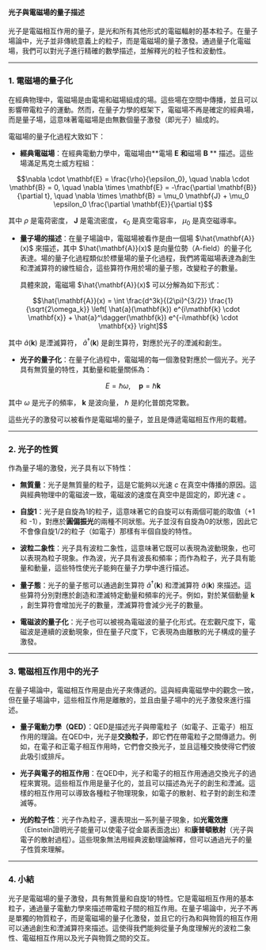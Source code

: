 #### 光子與電磁場的量子描述

光子是電磁相互作用的量子，是光和所有其他形式的電磁輻射的基本粒子。在量子場論中，光子並非傳統意義上的粒子，而是電磁場的量子激發。通過量子化電磁場，我們可以對光子進行精確的數學描述，並解釋光的粒子性和波動性。

---

### **1. 電磁場的量子化**

在經典物理中，電磁場是由電場和磁場組成的場。這些場在空間中傳播，並且可以影響帶電粒子的運動。然而，在量子力學的框架下，電磁場不再是確定的經典場，而是量子場，這意味著電磁場是由無數個量子激發（即光子）組成的。

電磁場的量子化過程大致如下：

- **經典電磁場**：在經典電動力學中，電磁場由**電場  $`\mathbf{E}`$ **和**磁場  $`\mathbf{B}`$ ** 描述。這些場滿足馬克士威方程組：
  
  
```math
\nabla \cdot \mathbf{E} = \frac{\rho}{\epsilon_0}, \quad \nabla \cdot \mathbf{B} = 0, \quad \nabla \times \mathbf{E} = -\frac{\partial \mathbf{B}}{\partial t}, \quad \nabla \times \mathbf{B} = \mu_0 \mathbf{J} + \mu_0 \epsilon_0 \frac{\partial \mathbf{E}}{\partial t}
```


  其中  $`\rho`$  是電荷密度， $`\mathbf{J}`$  是電流密度， $`\epsilon_0`$  是真空電容率， $`\mu_0`$  是真空磁導率。

- **量子場的描述**：在量子場論中，電磁場被看作是由一個場  $`\hat{\mathbf{A}}(x)`$  來描述，其中  $`\hat{\mathbf{A}}(x)`$  是向量位勢（A-field）的量子化表達。場的量子化過程類似於標量場的量子化過程，我們將電磁場表達為創生和湮滅算符的線性組合，這些算符作用於場的量子態，改變粒子的數量。

  具體來說，電磁場  $`\hat{\mathbf{A}}(x)`$  可以分解為如下形式：

  
```math
\hat{\mathbf{A}}(x) = \int \frac{d^3k}{(2\pi)^{3/2}} \frac{1}{\sqrt{2\omega_k}} \left[ \hat{a}(\mathbf{k}) e^{i\mathbf{k} \cdot \mathbf{x}} + \hat{a}^\dagger(\mathbf{k}) e^{-i\mathbf{k} \cdot \mathbf{x}} \right]
```


  其中  $`\hat{a}(\mathbf{k})`$  是湮滅算符， $`\hat{a}^\dagger(\mathbf{k})`$  是創生算符，對應於光子的湮滅和創生。

- **光子的量子化**：在量子化過程中，電磁場的每一個激發對應於一個光子。光子具有無質量的特性，其動量和能量關係為：

  
```math
E = \hbar \omega, \quad \mathbf{p} = \hbar \mathbf{k}
```


  其中  $`\omega`$  是光子的頻率， $`\mathbf{k}`$  是波向量， $`\hbar`$  是約化普朗克常數。

  這些光子的激發可以被看作是電磁場的量子，並且是傳遞電磁相互作用的載體。

---

### **2. 光子的性質**

作為量子場的激發，光子具有以下特性：

- **無質量**：光子是無質量的粒子，這是它能夠以光速  $`c`$  在真空中傳播的原因。這與經典物理中的電磁波一致，電磁波的速度在真空中是固定的，即光速  $`c`$ 。
  
- **自旋1**：光子是自旋為1的粒子，這意味著它的自旋可以有兩個可能的取值（+1 和 -1），對應於**圓偏振光**的兩種不同狀態。光子並沒有自旋為0的狀態，因此它不會像自旋1/2的粒子（如電子）那樣有半個自旋的特性。

- **波粒二象性**：光子具有波粒二象性，這意味著它既可以表現為波動現象，也可以表現為粒子現象。作為波，光子具有波長和頻率；而作為粒子，光子具有能量和動量，這些特性使光子能夠在量子力學中進行描述。

- **量子態**：光子的量子態可以通過創生算符  $`\hat{a}^\dagger(\mathbf{k})`$  和湮滅算符  $`\hat{a}(\mathbf{k})`$  來描述。這些算符分別對應於創造和湮滅特定動量和頻率的光子。例如，對於某個動量  $`\mathbf{k}`$ ，創生算符會增加光子的數量，湮滅算符會減少光子的數量。

- **電磁波的量子化**：光子也可以被視為電磁波的量子化形式。在宏觀尺度下，電磁波是連續的波動現象，但在量子尺度下，它表現為由離散的光子構成的量子激發。

---

### **3. 電磁相互作用中的光子**

在量子場論中，電磁相互作用是由光子來傳遞的。這與經典電磁學中的觀念一致，但在量子場論中，這些相互作用是離散的，並且由量子場中的光子激發來進行描述。

- **量子電動力學（QED）**：QED是描述光子與帶電粒子（如電子、正電子）相互作用的理論。在QED中，光子是**交換粒子**，即它們在帶電粒子之間傳遞力。例如，在電子和正電子相互作用時，它們會交換光子，並且這種交換使得它們彼此吸引或排斥。

- **光子與電子的相互作用**：在QED中，光子和電子的相互作用通過交換光子的過程來實現。這些相互作用是量子化的，並且可以描述為光子的創生和湮滅。這樣的相互作用可以導致各種粒子物理現象，如電子的散射、粒子對的創生和湮滅等。

- **光的粒子性**：光子作為粒子，還表現出一系列量子現象，如**光電效應**（Einstein證明光子能量可以使電子從金屬表面逸出）和**康普頓散射**（光子與電子的散射過程）。這些現象無法用經典波動理論解釋，但可以通過光子的量子性質來理解。

---

### **4. 小結**

光子是電磁場的量子激發，具有無質量和自旋1的特性。它是電磁相互作用的基本粒子，通過量子電動力學來描述帶電粒子間的相互作用。在量子場論中，光子不再是單獨的物質粒子，而是電磁場的量子化激發，並且它的行為和與物質的相互作用可以通過創生和湮滅算符來描述。這使得我們能夠從量子角度理解光的波粒二象性、電磁相互作用以及光子與物質之間的交互。